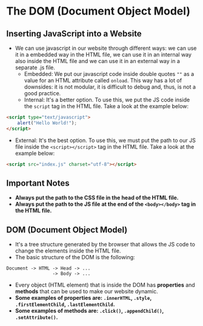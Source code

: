 # The DOM (Document Object Model)

## Inserting JavaScript into a Website
* We can use javascript in our website through different ways: we can use it in a embedded way in the HTML file, we can use it in an internal way also inside the HTML file and we can use it in an external way in a separate .js file.
  * Embedded: We put our javascript code inside double quotes ```""``` as a value for an HTML attribute called ```onload```. This way has a lot of downsides: it is not modular, it is difficult to debug and, thus, is not a good practice.
  * Internal: It's a better option. To use this, we put the JS code inside the ```script``` tag in the HTML file. Take a look at the example below:
```HTML
<script type="text/javascript">
    alert("Hello World!");
</script>
```
  * External: It's the best option. To use this, we must put the path to our JS file inside the ```<script></script>``` tag in the HTML file. Take a look at the example below:
```HTML
<script src="index.js" charset="utf-8"></script>
```

## Important Notes
* __Always put the path to the CSS file in the head of the HTML file.__
* __Always put the path to the JS file at the end of the ```<body></body>``` tag in the HTML file.__

## DOM (Document Object Model)
* It's a tree structure generated by the browser that allows the JS code to change the elements inside the HTML file.
* The basic structure of the DOM is the following:
```
Document -> HTML -> Head -> ...
                 -> Body -> ...
```
* Every object (HTML element) that is inside the DOM has __properties__ and __methods__ that can be used to make our website dynamic.
* __Some examples of properties are: ```.innerHTML```, ```.style```, ```.firstElementChild```, ```.lastElementChild```.__
* __Some examples of methods are: ```.click()```, ```.appendChild()```, ```.setAttribute()```.__
  
